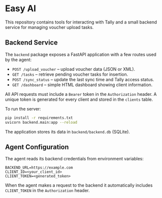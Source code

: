 # Easy AI

This repository contains tools for interacting with Tally and a small backend service for managing voucher upload tasks.

## Backend Service

The `backend` package exposes a FastAPI application with a few routes used by the agent:

- `POST /upload_voucher` – upload voucher data (JSON or XML).
- `GET /tasks` – retrieve pending voucher tasks for insertion.
- `POST /sync_status` – update the last sync time and Tally access status.
- `GET /dashboard` – simple HTML dashboard showing client information.

All API requests must include a `Bearer` token in the `Authorization` header. A
unique token is generated for every client and stored in the `clients` table.

To run the server:

```bash
pip install -r requirements.txt
uvicorn backend.main:app --reload
```

The application stores its data in `backend/backend.db` (SQLite).

## Agent Configuration

The agent reads its backend credentials from environment variables:

```
BACKEND_URL=https://example.com
CLIENT_ID=<your_client_id>
CLIENT_TOKEN=<generated_token>
```

When the agent makes a request to the backend it automatically includes
`CLIENT_TOKEN` in the `Authorization` header.
